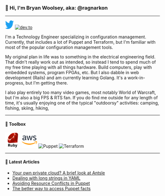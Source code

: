 ### 👋 Hi, I'm Bryan Woolsey, aka: @ragnarkon

---

<a href="https://twitter.com/ragnarkon"><img src="https://github.com/devicons/devicon/blob/master/icons/twitter/twitter-original.svg" alt="Twitter" height=28/></a> <a href="https://dev.to/ragnarkon"><img src="https://d2fltix0v2e0sb.cloudfront.net/dev-badge.svg" alt="dev.to" height=28/></a>

I'm a Technology Engineer specializing in configuration management. Currently, that includes a lot of Puppet and Terraform, but I'm familiar with most of the popular
configuration management tools.

My original plan in life was to something in the electrical engineering field. That didn't really work out as intended, so instead I tend to spend much of my free time
playing with all things hardware. Build computers, play with embedded systems, program FPGAs, etc. But I also dabble in web development (Rails) and am currently learning
Golang. It's a work-in-progress, but I'm getting there.

I also play entirely too many video games, most notably World of Warcraft, but I'm also a big FPS & RTS fan. If you do find me outside for any length of time, it's
usually enjoying one of the typical "outdoorsy" activities: camping, fishing, skiing, hiking,

---

#### 🧰 Toolbox

<img src="https://github.com/devicons/devicon/blob/master/icons/ruby/ruby-original-wordmark.svg" alt="Ruby" height="50"/> <img src="https://github.com/devicons/devicon/blob/master/icons/amazonwebservices/amazonwebservices-original-wordmark.svg" alt="AWS" height="50"/> <img src="https://cdn.worldvectorlogo.com/logos/puppet-1.svg" alt="Puppet" height="50"/> <img src="https://cdn.worldvectorlogo.com/logos/terraform-enterprise.svg" alt="Terraform" height="50"/>

---

#### 📕 Latest Articles

<!-- ARTICLES-POST-LIST:START -->
- [Your own private cloud? A brief look at Antsle](https://dev.to/ragnarkon/your-own-private-cloud-a-brief-look-at-antsle-122k)
- [Dealing with long strings in YAML](https://dev.to/ragnarkon/dealing-with-long-strings-in-yaml-kpc)
- [Avoiding Resource Conflicts in Puppet](https://dev.to/ragnarkon/avoiding-resource-conflicts-2lik)
- [The better way to access Puppet facts](https://dev.to/ragnarkon/the-better-way-to-access-puppet-facts-391n)
<!-- ARTICLES-POST-LIST:END -->

<!---
- 👀 I’m interested in ...
- 🌱 I’m currently learning ...
- 💞️ I’m looking to collaborate on ...
- 📫 How to reach me ...

ragnarkon/ragnarkon is a ✨ special ✨ repository because its `README.md` (this file) appears on your GitHub profile.
You can click the Preview link to take a look at your changes.
--->
